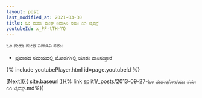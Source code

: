 ```yaml
---
layout: post
last_modified_at: 2021-03-30
title: ಓಂ ಮಹಾ ಮೇಘ ನಿವಾಸಿನಿ ನಮಃ ೧೧ ಟೈಮ್ಸ್
youtubeId: x_PF-tTH-YQ
---
```

 
 
 ಓಂ ಮಹಾ ಮೇಘ ನಿವಾಸಿನಿ ನಮಃ  
 
 -  ಪ್ರವಾಹದ ಸಮಯದಲ್ಲಿ ಮೋಡಗಳಲ್ಲಿ ಯಾರು ವಾಸಿಸುತ್ತಾರೆ 
 
  
 
  
 
 
 
 
 
 


{% include youtubePlayer.html id=page.youtubeId %}
 
[Next]({{ site.baseurl }}{% link  split1/_posts/2013-09-27-ಓಂ ಮಹಾಘೋರಯಾ ನಮಃ ೧೧ ಟೈಮ್ಸ್.md%})
 
